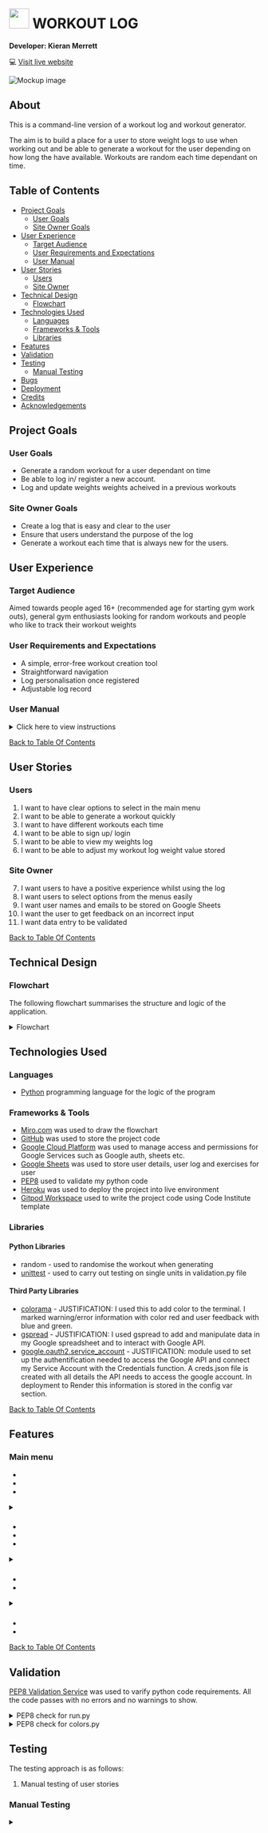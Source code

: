 # <img src="docs/readme-image.jpg" style="width: 40px;height:40px;"> WORKOUT LOG 

**Developer: Kieran Merrett**

💻 [Visit live website](https://workout-log.herokuapp.com/)

![Mockup image](docs/home-screenshot.png)

## About

This is a command-line version of a workout log and workout generator.

The aim is to build a place for a user to store weight logs to use when working out and be able to generate a workout for the user depending on how long the have available. Workouts are random each time dependant on time.

## Table of Contents
  - [Project Goals](#project-goals)
    - [User Goals](#user-goals)
    - [Site Owner Goals](#site-owner-goals)
  - [User Experience](#user-experience)
    - [Target Audience](#target-audience)
    - [User Requirements and Expectations](#user-requirements-and-expectations)
    - [User Manual](#user-manual)
  - [User Stories](#user-stories)
    - [Users](#users)
    - [Site Owner](#site-owner)
  - [Technical Design](#technical-design)
    - [Flowchart](#flowchart)
  - [Technologies Used](#technologies-used)
    - [Languages](#languages)
    - [Frameworks & Tools](#frameworks--tools)
    - [Libraries](#libraries)
  - [Features](#features)
  - [Validation](#validation)
  - [Testing](#testing)
    - [Manual Testing](#manual-testing)
  - [Bugs](#bugs)
  - [Deployment](#deployment)
  - [Credits](#credits)
  - [Acknowledgements](#acknowledgements)

## Project Goals

### User Goals

- Generate a random workout for a user dependant on time
- Be able to log in/ register a new account.
- Log and update weights weights acheived in a previous workouts


### Site Owner Goals

- Create a log that is easy and clear to the user
- Ensure that users understand the purpose of the log
- Generate a workout each time that is always new for the users.
## User Experience

### Target Audience

Aimed towards people aged 16+ (recommended age for starting gym work outs), general gym enthusiasts looking for random workouts and people who like to track their workout weights

### User Requirements and Expectations

- A simple, error-free workout creation tool
- Straightforward navigation
- Log personalisation once registered
- Adjustable log record

### User Manual

<details><summary>Click here to view instructions</summary>

## Main Menu
On the main menu, users are presented with an ASCII art rendering of the name 'Workout Log'. Below the welcome graphic there are a couple of options for user to select from.
Operation: Input a numeric value and press enter key.
1. Login / Register
2. Workout
3. Exit

At any point in the log, if the user inputs a number or text which does not correspond to the available option then they will be prompt to try again.

1. ####  Login / Register
Clicking the first option to login/register, you will then be asked to enter your first AND last name. If registered already, you must validate the email registered to the account and are then are taken to the 'user menu'.

If user is NOT registered, you will be asked to create a new profile, y/n?
If 'No' entered, then you will be returned to the main menu. If yes, you will first be asked your age, this must validate between 16-100. Following age, you will be asked your email and then to confirm it. Once These steps have all been passed with no error, you will be taken to the 'user menu'

#### User Menu
Once validated or after creating a new profile, you arrive at the user menu. Here are three options to choose from:
1. Workout
2. View your log
3. Exit

Selecting option 1 here to Workout, you will be asked how long you want to workout for, 15, 25, 45 or 60 minutes. Depending on your selection being 1-4, a random workout is generated giving x4 'warm up' exercises and increasing by 2 for each workout length, 6-10 'Main workout' exercises.

It is personalised using your user name. Following the workout being generated, you are returned to the 'user menu'

Clicking option 2 will take you to your personalised log, first it generates a full list of your exercises and the weights associated to each on, displayed in kg. 
You the are asked if you would like to adjust your log, y/n?

If no, you are returned to the user menu. 
If yes then you are asked which exercise you would like to adjust with prompt to enter the exercise, asked the new value and following updating your log, it asks if you would like to adjust another.

If no, your returned to the main menu. 
If yes, your log is regenerated for ease of viewing with all new values and prompted again to enter exercise/ new value. 

Selecting option 3, 'Exit' the user quits the workout log and exits the terminal.

2. ####  Workout
Clicking the second option to Workout, you will be asked how long you want to workout for, 15, 25, 45 or 60 minutes. Depending on your selection being 1-4, a random workout is generated giving x4 'warm up' exercises and increasing by 2 for each workout length, 4-10 'Main workout' exercises.

AS you are not logged in or registered at this point, you are returned to the main menu.

#### Exit
Selecting option 3, 'Exit' the user quits the workout log and exits the terminal.

</details>

[Back to Table Of Contents](#table-of-contents)

## User Stories

### Users

1. I want to have clear options to select in the main menu
2. I want to be able to generate a workout quickly
3. I want to have different workouts each time
4. I want to be able to sign up/ login
5. I want to be able to view my weights log
6. I want to be able to adjust my workout log weight value stored

### Site Owner

7. I want users to have a positive experience whilst using the log
8. I want users to select options from the menus easily
9. I want user names and emails to be stored on Google Sheets
10. I want the user to get feedback on an incorrect input
11. I want data entry to be validated

[Back to Table Of Contents](#table-of-contents)

## Technical Design

### Flowchart

The following flowchart summarises the structure and logic of the application.

<details><summary>Flowchart</summary>
<img src="docs/flowchart.png">
</details>

## Technologies Used

### Languages

- [Python](https://www.python.org/) programming language for the logic of the program

### Frameworks & Tools

- [Miro.com](https://miro.com/app/dashboard/) was used to draw the flowchart
- [GitHub](https://github.com/) was used to store the project code
- [Google Cloud Platform](https://cloud.google.com/cloud-console/) was used to manage access and permissions for Google Services such as Google auth, sheets etc.
- [Google Sheets](https://www.google.co.uk/sheets/about/) was used to store user details, user log and exercises for user
- [PEP8](https://pep8ci.herokuapp.com/) used to validate my python code
- [Heroku](https://https://heroku.com/) was used to deploy the project into live environment
- [Gitpod Workspace](https://gitpod.io/workspaces) used to write the project code using Code Institute template

### Libraries

#### Python Libraries
- random - used to randomise the workout when generating
- [unittest](https://docs.python.org/3/library/unittest.html) - used to carry out testing on single units in validation.py file

#### Third Party Libraries
- [colorama](https://pypi.org/project/colorama/) - JUSTIFICATION: I used this to add color to the terminal. I marked warning/error information with color red and user feedback with blue and green.
- [gspread](https://docs.gspread.org/en/latest/) - JUSTIFICATION: I used gspread to add and manipulate data in my Google spreadsheet and to interact with Google API.
- [google.oauth2.service_account](https://google-auth.readthedocs.io/en/master/) - JUSTIFICATION: module used to set up the authentification needed to access the Google API and connect my Service Account with the Credentials function. A creds.json file is created with all details the API needs to access the google account. In deployment to Render this information is stored in the config var section.

[Back to Table Of Contents](#table-of-contents)

## Features

### Main menu

- 
- 
- 
 
<details>
    <summary></summary>

![](docs/)
</details>

### 
- 
- 
- 
  
<details>
    <summary></summary>

![](docs/)
</details>

### 
- 
- 

<details>
    <summary></summary>

![](docs/)
</details>

### 
- 
- 

[Back to Table Of Contents](#table-of-contents)

## Validation

[PEP8 Validation Service](https://pep8ci.herokuapp.com/) was used to varify python code requirements. All the code passes with no errors and no warnings to show.

<details><summary>PEP8 check for run.py</summary>
<img src="docs/">
</details>

<details><summary>PEP8 check for colors.py</summary>
<img src="docs/">
</details>

## Testing

The testing approach is as follows:
1. Manual testing of user stories

### Manual Testing
<details><summary></summary>

1. 

| **Feature**   | **Action**                    | **Expected Result**          | **Actual Result** |
| ------------- | ----------------------------- | ---------------------------- | ----------------- |
|  |  |  |  |

<details><summary></summary>
<img src="docs/">
</details>

2. 

| **Feature**   | **Action**                    | **Expected Result**          | **Actual Result** |
| ------------- | ----------------------------- | ---------------------------- | ----------------- |
|  |  |  |  |

<details><summary></summary>
<img src="docs/">
</details>

[Back to Table Of Contents](#table-of-contents)

## Bugs

| **Bug** | **Fix** |
| ------- | ------- |
|  |  |

## Deployment

### Heroku
This application has been deployed from GitHub to Heroku by following the steps:

1. 
2. 


### Forking the GitHub Repository
1. Go to the GitHub repository
2. Click on Fork button in top right corner
3. You will then have a copy of the repository in your own GitHub account.
   
### Making a Local Clone
1. Go to the GitHub repository 
2. Locate the Code button above the list of files and click it
3. Highlight the "HTTPS" button to clone with HTTPS and copy the link
4. Open Git Bash
5. Change the current working directory to the one where you want the cloned directory
6. Type git clone and paste the URL from the clipboard ($ git clone <span>https://</span>github.com/YOUR-USERNAME/YOUR-REPOSITORY)
7. Press Enter to create your local clone

[Back to Table Of Contents](#table-of-contents)

## Credits

### Images
- [Flaticon](https://www.flaticon.com/free-icon/connect_1707222) was used for the website favicon

### Code
- Code Institute - for git template IDE and "Love Sandwiches - Essentials Project" which helped me with connecting the Google Spreadsheet to my project.
- [ASCII Art Generator]() was used to create game title
- [gspread documentation](https://docs.gspread.org/en/latest/user-guide.html) explained how to obtain a specific value from the google spreadsheet
- Instructions how to print colored text from [this]()

## Acknowledgements
I would like to thank everyone who supported me in the development of this project:
- My mentor Mo for professional guidance, helpful feedback and words of encouragement whilst creating the project.
- Code Institute community on Slack for resources and support